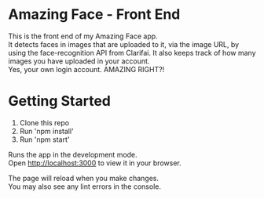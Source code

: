 # Amazing Face - Front End

This is the front end of my Amazing Face app.\
It detects faces in images that are uploaded to it, via the image URL, by using the face-recognition API from Clarifai. 
It also keeps track of how many images you have uploaded in your account.\
Yes, your own login account. AMAZING RIGHT?!


# Getting Started

1. Clone this repo
2. Run 'npm install'
3. Run 'npm start'

Runs the app in the development mode.\
Open [http://localhost:3000](http://localhost:3000) to view it in your browser.

The page will reload when you make changes.\
You may also see any lint errors in the console.
